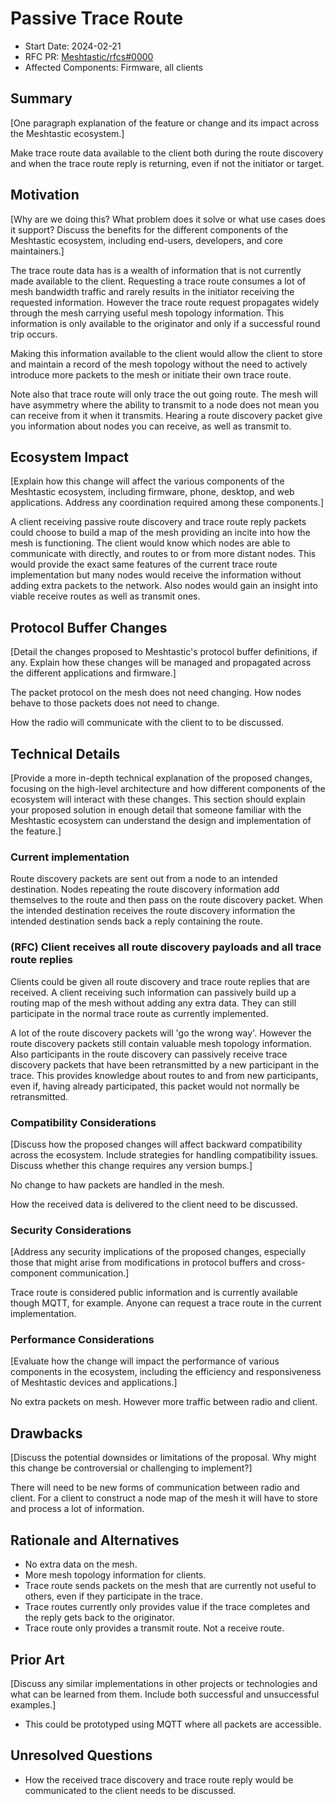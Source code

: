 # Passive Trace Route

- Start Date: 2024-02-21
- RFC PR: [Meshtastic/rfcs#0000](https://github.com/Meshtastic/rfcs/pull/0000)
- Affected Components: Firmware, all clients

## Summary

[One paragraph explanation of the feature or change and its impact across the
Meshtastic ecosystem.]

Make trace route data available to the client both during the route discovery
and when the trace route reply is returning, even if not the initiator or target.

## Motivation

[Why are we doing this? What problem does it solve or what use cases does it
support? Discuss the benefits for the different components of the Meshtastic
ecosystem, including end-users, developers, and core maintainers.]

The trace route data has is a wealth of information that is not currently made
available to the client. Requesting a trace route consumes a lot of mesh
bandwidth traffic and rarely results in the initiator receiving the requested
information. However the trace route request propagates widely through the mesh
carrying useful mesh topology information. This information is only available to
the originator and only if a successful round trip occurs.

Making this information available to the client  would allow the client
to store and maintain a record of the mesh topology without the need to actively
introduce more packets to the mesh or initiate their own trace route.

Note also that trace route will only trace the out going route. The mesh will
have asymmetry where the ability to transmit to a node does not mean you can
receive from it when it transmits. Hearing a route discovery packet give
you information about nodes you can receive, as well as transmit to. 

## Ecosystem Impact

[Explain how this change will affect the various components of the Meshtastic
ecosystem, including firmware, phone, desktop, and web applications. Address
any coordination required among these components.]

A client receiving passive route discovery and trace route reply packets could
choose to build a map of
the mesh providing an incite into how the mesh is functioning.
The client would know which nodes
are able to communicate with directly, and routes to or from more distant nodes.
This would provide the exact same features of the current trace route
implementation but many nodes would receive the information without adding extra
packets to the network. Also nodes would gain an insight into viable receive
routes as well as transmit ones.

## Protocol Buffer Changes

[Detail the changes proposed to Meshtastic's protocol buffer definitions,
if any. Explain how these changes will be managed and propagated across the
different applications and firmware.]

The packet protocol on the mesh does not need changing. How nodes behave to
those packets does not need to change.

How the radio will communicate with the client to to be discussed.

## Technical Details

[Provide a more in-depth technical explanation of the proposed changes,
focusing on the high-level architecture and how different components of the
ecosystem will interact with these changes. This section should explain your
proposed solution in enough detail that someone familiar with the Meshtastic
ecosystem can understand the design and implementation of the feature.]

### Current implementation

Route discovery packets are sent out from a node to an intended destination.
Nodes repeating the route discovery information add themselves to the route and
then pass on the route discovery packet. When the intended destination receives
the route discovery information the intended destination sends back a reply 
containing the route.

### (RFC) Client receives all route discovery payloads and all trace route replies

Clients could be given all route discovery and trace route replies that are
received. A client receiving such information can passively build up a routing
map of the mesh without adding any extra data. They can still participate in the
normal trace route as currently implemented.

A lot of the route discovery packets will 'go the wrong way'. However the route
discovery packets still contain valuable mesh topology information. Also
participants in the route discovery can passively receive trace discovery
packets that have been retransmitted by a new participant in the trace. This
provides knowledge about routes to and from new participants, even if, having
already participated, this packet would not normally be retransmitted.

### Compatibility Considerations

[Discuss how the proposed changes will affect backward compatibility across the
ecosystem. Include strategies for handling compatibility issues. Discuss
whether this change requires any version bumps.]

No change to haw packets are handled in the mesh.

How the received data is delivered to the client need to be discussed.

### Security Considerations

[Address any security implications of the proposed changes, especially those
that might arise from modifications in protocol buffers and cross-component
communication.]

Trace route is considered public information and is currently available though
MQTT, for example. Anyone can request a trace route in the current
implementation.

### Performance Considerations

[Evaluate how the change will impact the performance of various components in
the ecosystem, including the efficiency and responsiveness of Meshtastic
devices and applications.]

No extra packets on mesh. However more traffic between radio and client.

## Drawbacks

[Discuss the potential downsides or limitations of the proposal. Why might this
change be controversial or challenging to implement?]

There will need to be new forms of communication between radio and client.
For a client to construct a node map of the mesh it will have to store and
process a lot of information.

## Rationale and Alternatives

- No extra data on the mesh.
- More mesh topology information for clients.
- Trace route sends packets on the mesh that are currently not useful to others, even if they participate in the trace.
- Trace routes currently only provides value if the trace completes and the
  reply gets back to the originator.
- Trace route only provides a transmit route. Not a receive route.

## Prior Art

[Discuss any similar implementations in other projects or technologies and what
can be learned from them. Include both successful and unsuccessful examples.]

- This could be prototyped using MQTT where all packets are accessible.

## Unresolved Questions

- How the received trace discovery and trace route reply would be
  communicated to the client needs to be discussed.
